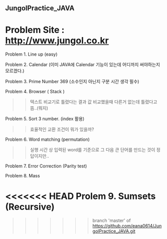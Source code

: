## JungolPractice_JAVA


# Problem Site : http://www.jungol.co.kr


Problem 1. Line up (easy)


Problem 2. Calendar (이미 JAVA에 Calendar 기능이 있는데 어디까지 써야하는지 모르겠다.)


Problem 3. Prime Number 369 (소수인지 아닌지 구분 시간 생각 필수)


Problem 4. Browser ( Stack )
>> 텍스트 비교기로 틀렸다는 결과 값 비교했을때 다른거 없는데 틀렸다고 뜸..(뭐지)
	
	
Problem 5. Sort 3 number. (index 활용)
>> 효율적인 교환 조건이 뭐가 있을까?


Problem 6. Word matching (permutation)
>> 실행 시간 상 입력된 word를 기준으로 그 다음 큰 단어를 만드는 것이 정답이지만..


Problem 7. Error Correction (Parity test)


Problem 8. Mass

<<<<<<< HEAD
Prolem 9. Sumsets (Recursive)
=======

>>>>>>> branch 'master' of https://github.com/eana0614/JungolPractice_JAVA.git
